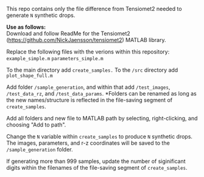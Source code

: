 This repo contains only the file difference from Tensiomet2 needed to generate `N` synthetic drops.

<b>Use as follows:</b><br>
Download and follow ReadMe for the Tensiomet2 (https://github.com/NickJaensson/tensiomet2) MATLAB library.

Replace the following files with the verions within this repository:
`example_simple.m`
`parameters_simple.m`

To the main directory add `create_samples.`
To the `/src` directory add `plot_shape_full.m`

Add folder `/sample_generation`, and within that add `/test_images`, `/test_data_rz`, and `/test_data_params`.
*Folders can be renamed as long as the new names/structure is reflected in the file-saving segment of `create_samples`.

Add all folders and new file to MATLAB path by selecting, right-clicking, and choosing "Add to path".

Change the `N` variable within `create_samples` to produce `N` synthetic drops. The images, parameters, and r-z coordinates will be saved to the `/sample_generation` folder.

If generating more than 999 samples, update the number of siginificant digits within the filenames of the file-saving segment of `create_samples`.
